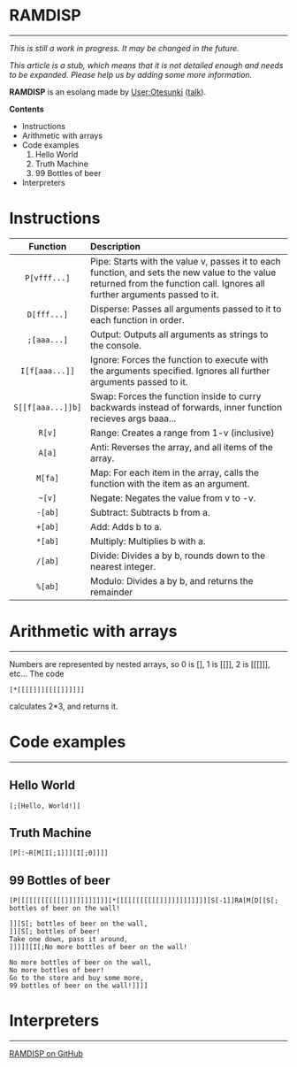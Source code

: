 # RAMDISP
---

*This is still a work in progress. It may be changed in the future.*

*This article is a stub, which means that it is not detailed enough and needs to be expanded. Please help us by adding some more information.*

**RAMDISP** is an esolang made by [User:Otesunki](https://esolangs.org/wiki/User:Otesunki) ([talk](https://esolangs.org/w/index.php?title=User_talk:Otesunki)).

**Contents**
* Instructions
* Arithmetic with arrays
* Code examples
  1. Hello World
  2. Truth Machine
  3. 99 Bottles of beer
* Interpreters

# Instructions

| Function | Description |
|:--------:|:------------|
|`P[vfff...]`|Pipe: Starts with the value v, passes it to each function, and sets the new value to the value returned from the function call. Ignores all further arguments passed to it.|
|`D[fff...]`|Disperse: Passes all arguments passed to it to each function in order.|
|`;[aaa...]`|Output: Outputs all arguments as strings to the console.|
|`I[f[aaa...]]`|Ignore: Forces the function to execute with the arguments specified. Ignores all further arguments passed to it.|
|`S[[f[aaa...]]b]`|Swap: Forces the function inside to curry backwards instead of forwards, inner function recieves args baaa...|
|`R[v]`|Range: Creates a range from 1-v (inclusive)|
|`A[a]`|Anti: Reverses the array, and all items of the array.|
|`M[fa]`|Map: For each item in the array, calls the function with the item as an argument.|
|`~[v]`|Negate: Negates the value from v to -v.|
|`-[ab]`|Subtract: Subtracts b from a.|
|`+[ab]`|Add: Adds b to a.|
|`*[ab]`|Multiply: Multiplies b with a.|
|`/[ab]`|Divide: Divides a by b, rounds down to the nearest integer.|
|`%[ab]`|Modulo: Divides a by b, and returns the remainder|

# Arithmetic with arrays
---

Numbers are represented by nested arrays, so 0 is [], 1 is [[]], 2 is [[[]]], etc... The code

    [*[[[[]]][[[[]]]]]]

calculates 2*3, and returns it.

# Code examples
---

## Hello World
    [;[Hello, World!]]
## Truth Machine
    [P[:~R[M[I[;1]]][I[;0]]]]
## 99 Bottles of beer
    [P[[[[[[[[[[[[]]]]]]]]]]][*[[[[[[[[[[[]]]]]]]]]]]][S[-1]]RA[M[D[[S[; bottles of beer on the wall!
    
    ]][S[; bottles of beer on the wall,
    ]][S[; bottles of beer!
    Take one down, pass it around,
    ]]]]][I[;No more bottles of beer on the wall!
    
    No more bottles of beer on the wall,
    No more bottles of beer!
    Go to the store and buy some more,
    99 bottles of beer on the wall!]]]]

# Interpreters
---
[RAMDISP on GitHub](https://github.com/Oderjunkie/RAMDISP/)

